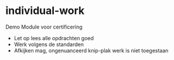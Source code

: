 # individual-work
Demo Module voor certificering

* Let op lees alle opdrachten goed
* Werk volgens de standarden
* Afkijken mag, ongenuanceerd knip-plak werk is niet toegestaan
